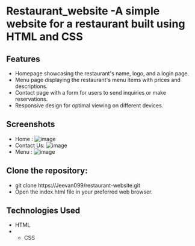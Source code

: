 # Restaurant_website -A simple website for a restaurant built using HTML and CSS

## Features
- Homepage showcasing the restaurant's name, logo, and a login page.
- Menu page displaying the restaurant's menu items with prices and descriptions.
- Contact page with a form for users to send inquiries or make reservations.
- Responsive design for optimal viewing on different devices.

## Screenshots
- Home :
![image](https://github.com/Jeevan099/Restaurant_website/assets/102425551/772e13bf-1262-48cc-bb49-9bb9290ef27e)
- Contact Us:
![image](https://github.com/Jeevan099/Restaurant_website/assets/102425551/2fe84e81-660c-44dd-bfba-a32bdd7364cb)
- Menu :
![image](https://github.com/Jeevan099/Restaurant_website/assets/102425551/197225dd-848b-48c0-aa8d-76755bd914fc)

## Clone the repository:
- git clone https://Jeevan099/restaurant-website.git
- Open the index.html file in your preferred web browser.

## Technologies Used
- HTML
- - CSS



